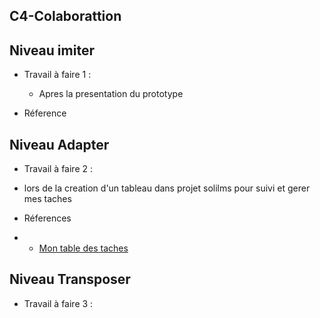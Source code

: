## C4-Colaborattion 

## Niveau imiter
  
-  Travail à faire 1 :
     - Apres la presentation du prototype 
  
  
- Réference 
   

## Niveau Adapter 
 - Travail à faire 2 :
  
  -  lors de la creation d'un tableau dans projet solilms pour suivi et gerer mes taches 
  - Réferences
-    - [Mon table des taches ](https://github.com/orgs/solicoders/projects/26)

## Niveau Transposer

- Travail à faire 3 :
  


